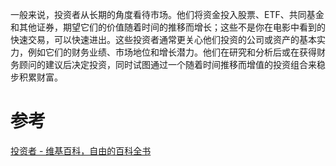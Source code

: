 


一般来说，投资者从长期的角度看待市场。他们将资金投入股票、ETF、共同基金和其他证券，期望它们的价值随着时间的推移而增长；这些不是你在电影中看到的快速交易，可以快速进出。这些投资者通常更关心他们投资的公司或资产的基本实力，例如它们的财务业绩、市场地位和增长潜力。他们在研究和分析后或在获得财务顾问的建议后决定投资，同时试图通过一个随着时间推移而增值的投资组合来稳步积累财富。


# 参考
[投资者 - 维基百科，自由的百科全书](https://zh.wikipedia.org/wiki/%E6%8A%95%E8%B3%87%E8%80%85)
